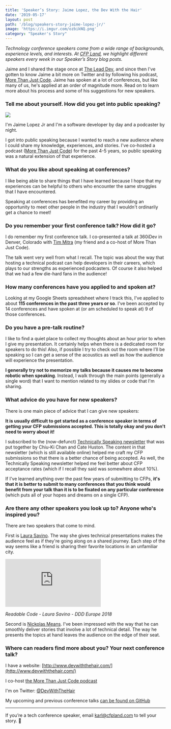 ```yaml
---
title: 'Speaker’s Story: Jaime Lopez, the Dev With the Hair'
date: '2019-05-17'
layout: post
path: '/blog/speakers-story-jaime-lopez-jr/'
image: 'https://i.imgur.com/ozbikNQ.png'
category: "Speaker's Story"
---
```


_Technology conference speakers come from a wide range of backgrounds,
experience levels, and interests. At [CFP Land](https://www.cfpland.com/), we
highlight different speakers every week in our Speaker’s Story blog posts._

Jaime and I shared the stage once at [The Lead Dev](https://theleaddeveloper.com/), and since then I've gotten to know Jaime a bit more on Twitter and by following his podcast, [More Than Just Code](https://mtjc.fireside.fm/). Jaime has spoken at a lot of conferences, but like many of us, he's applied at an order of magnitude more. Read on to learn more about his process and some of his suggestions for new speakers.

<!--more-->

### Tell me about yourself. How did you get into public speaking?

<img src="https://i.imgur.com/ozbikNQ.png" class="left" />

I'm Jaime Lopez Jr and I'm a software developer by day and a podcaster by night.

I got into public speaking because I wanted to reach a new audience where I could share my knowledge, experiences, and stories. I've co-hosted a podcast ([More Than Just Code](https://mtjc.fireside.fm/)) for the past 4-5 years, so public speaking was a natural extension of that experience.

### What do you like about speaking at conferences?

I like being able to share things that I have learned because I hope that my experiences can be helpful to others who encounter the same struggles that I have encountered.

Speaking at conferences has benefited my career by providing an opportunity to meet other people in the industry that I wouldn't ordinarily get a chance to meet!

### Do you remember your first conference talk? How did it go?

I do remember my first conference talk. I co-presented a talk at 360iDev in Denver, Colorado with [Tim Mitra](https://twitter.com/timmitra) (my friend and a co-host of More Than Just Code).

The talk went very well from what I recall. The topic was about the way that hosting a technical podcast can help developers in their careers, which plays to our strengths as experienced podcasters. Of course it also helped that we had a few die-hard fans in the audience!

### How many conferences have you applied to and spoken at?

Looking at my Google Sheets spreadsheet where I track this, I've applied to about **115 conferences in the past three years or so**. I've been accepted by 14 conferences and have spoken at (or am scheduled to speak at) 9 of those conferences.

### Do you have a pre-talk routine?

I like to find a quiet place to collect my thoughts about an hour prior to when I give my presentation. It certainly helps when there is a dedicated room for speakers to do this! Also, if possible I try to check out the room where I'll be speaking so I can get a sense of the acoustics as well as how the audience will experience the presentation.

**I generally try not to memorize my talks because it causes me to become robotic when speaking**. Instead, I walk through the main points (generally a single word) that I want to mention related to my slides or code that I'm sharing.

### What advice do you have for new speakers?

There is one main piece of advice that I can give new speakers:

**It is usually difficult to get started as a conference speaker in terms of getting your CFP submissions accepted. This is totally okay and you don't need to worry about it!**

I subscribed to the (now-defunct) [Technically Speaking newsletter](https://techspeak.email/) that was put together by Chiu-Ki Chan and Cate Huston. The content in that newsletter (which is still available online) helped me craft my CFP submissions so that there is a better chance of being accepted. As well, the Technically Speaking newsletter helped me feel better about CFP acceptance rates (which if I recall they said was somewhere about 10%).

If I've learned anything over the past few years of submitting to CFPs, **it's that it is better to submit to many conferences that you think would benefit from your talk than it is to be fixated on any particular conference** (which puts all of your hopes and dreams on a single CFP).

### Are there any other speakers you look up to? Anyone who's inspired you?

There are two speakers that come to mind.

First is [Laura Savino](https://twitter.com/savinola). The way she gives technical presentations makes the audience feel as if they're going along on a shared journey. Each step of the way seems like a friend is sharing their favorite locations in an unfamiliar city.

<div class='embed-container'><iframe src='https://www.youtube.com/embed/vkb9z68nhyo' frameborder='0' allowfullscreen></iframe></div>

_Readable Code - Laura Savino - DDD Europe 2018_

Second is [Nickolas Means](https://twitter.com/nmeans). I've been impressed with the way that he can smoothly deliver stories that involve a lot of technical detail. The way he presents the topics at hand leaves the audience on the edge of their seat.

### Where can readers find more about you? Your next conference talk?

I have a website: [http://www.devwiththehair.com/](http://www.devwiththehair.com/)

I co-host [the More Than Just Code podcast](https://mtjc.fireside.fm/)

I'm on Twitter: [@DevWithTheHair](https://twitter.com/DevWithTheHair)

My upcoming and previous conference talks [can be found on GitHub](https://github.com/DevWithTheHair/Conference-Talks)

---

If you’re a tech conference speaker, email [karl@cfpland.com](mailto:karl@cfpland.com) to tell your story. 💌

